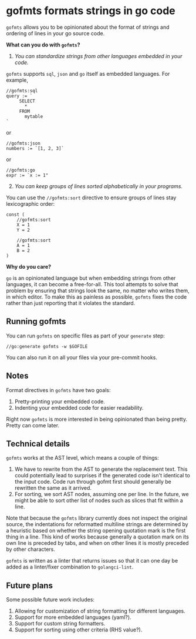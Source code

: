 # gofmts formats strings in go code

`gofmts` allows you to be opinionated about the format of strings and ordering of lines in your go source code.

**What can you do with `gofmts`?**

1. *You can standardize strings from other languages embedded in your code.*

`gofmts` supports `sql`, `json` and `go` itself as embedded languages.  For example,

    //gofmts:sql
    query := `
         SELECT
           *
         FROM
           mytable
    `

or

    //gofmts:json
    numbers := `[1, 2, 3]`

or

    //gofmts:go
    expr := `x := 1"


2. *You can keep groups of lines sorted alphabetically in your programs.*

You can use the `//gofmts:sort` directive to ensure groups of lines stay lexicographic order:

    const (
        //gofmts:sort
        X = 1
        Y = 2

        //gofmts:sort
        A = 1
        B = 2
    )

**Why do you care?**

`go` is an opinionated language but when embedding strings from other languages, it can become a free-for-all.  This tool attempts to solve that problem by ensuring that strings look the same, no matter who writes them, in which editor.  To make this as painless as possible, `gofmts` fixes the code rather than just reporting that it violates the standard.

## Running gofmts

You can run `gofmts` on specific files as part of your `generate` step:

    //go:generate gofmts -w $GOFILE

You can also run it on all your files via your pre-commit hooks.

## Notes

Format directives in `gofmts` have two goals:

1. Pretty-printing your embedded code.
2. Indenting your embedded code for easier readability.

Right now `gofmts` is more interested in being opinionated than being pretty.  Pretty can come later.

## Technical details

`gofmts` works at the AST level, which means a couple of things:
1. We have to rewrite from the AST to generate the replacement text.  This could potentially lead to surprises if the generated code isn't identical to the input code.  Code run through gofmt first should generally be rewritten the same as it arrived.
2. For sorting, we sort AST nodes, assuming one per line.  In the future, we might be able to sort other list of nodes such as slices that fit within a line.

Note that because the `gofmts` library currently does not inspect the original source, the indentations for reformatted multiline strings are determined by a heuristic based on whether the string opening quotation mark is the first thing in a line.  This kind of works because generally a quotation mark on its own line is preceded by tabs, and when on other lines it is mostly preceded by other characters.

`gofmts` is written as a linter that returns issues so that it can one day be added as a linter/fixer combination to `golangci-lint`.

## Future plans

Some possible future work includes:

1. Allowing for customization of string formatting for different languages.
2. Support for more embedded languages (yaml?).
3. Support for custom string formatters.
4. Support for sorting using other criteria (RHS value?).
